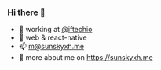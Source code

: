 ### Hi there 👋

- 👀 working at [@iftechio](https://github.com/iftechio)
- 🏪 web & react-native
- 📫 m@sunskyxh.me
- 💬 more about me on https://sunskyxh.me

<!--
**SunskyXH/SunskyXH** is a ✨ _special_ ✨ repository because its `README.md` (this file) appears on your GitHub profile.

Here are some ideas to get you started:

- 🔭 I’m currently working on ...
- 🌱 I’m currently learning ...
- 👯 I’m looking to collaborate on ...
- 🤔 I’m looking for help with ...
- 💬 Ask me about ...
- 📫 How to reach me: ...
- 😄 Pronouns: ...
- ⚡ Fun fact: ...
-->
